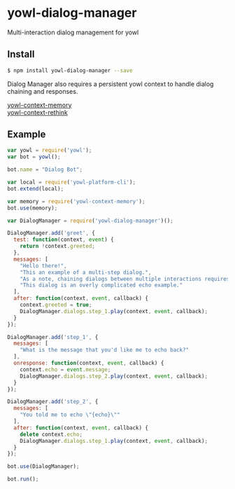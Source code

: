 # yowl-dialog-manager

Multi-interaction dialog management for yowl

## Install

```bash
$ npm install yowl-dialog-manager --save
```

Dialog Manager also requires a persistent yowl context to handle dialog chaining and responses.

[yowl-context-memory](https://github.com/brianbrunner/yowl-context-memory)  
[yowl-context-rethink](https://github.com/brianbrunner/yowl-context-rethink)

## Example

```js
var yowl = require('yowl');
var bot = yowl();

bot.name = "Dialog Bot";

var local = require('yowl-platform-cli');
bot.extend(local);

var memory = require('yowl-context-memory');
bot.use(memory);

var DialogManager = require('yowl-dialog-manager')();

DialogManager.add('greet', {
  test: function(context, event) {
    return !context.greeted;
  },
  messages: [
    "Hello there!",
    "This an example of a multi-step dialog.",
    "As a note, chaining dialogs between multiple interactions requires a persisted context.",
    "This dialog is an overly complicated echo example."
  ],
  after: function(context, event, callback) {
    context.greeted = true;
    DialogManager.dialogs.step_1.play(context, event, callback);
  }
});

DialogManager.add('step_1', {
  messages: [
    "What is the message that you'd like me to echo back?"
  ],
  onresponse: function(context, event, callback) {
    context.echo = event.message;
    DialogManager.dialogs.step_2.play(context, event, callback);
  }
});

DialogManager.add('step_2', {
  messages: [
    "You told me to echo \"{echo}\""
  ],
  after: function(context, event, callback) {
    delete context.echo;
    DialogManager.dialogs.step_1.play(context, event, callback);
  }
});

bot.use(DialogManager);

bot.run();
```
